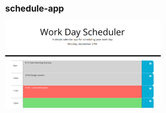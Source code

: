 # schedule-app

![The planner app shows date and planner view for sometime during the 11th hour](./images/planner-screenshot.png)